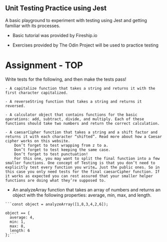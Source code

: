 ## Unit Testing Practice using Jest

A basic playground to experiment with testing using Jest and getting familiar with its processes. 

- Basic tutorial was provided by Fireship.io 

- Exercises provided by The Odin Project will be used to practice testing

# Assignment - TOP

Write tests for the following, and then make the tests pass!

    - A capitalize function that takes a string and returns it with the first character capitalized.

    - A reverseString function that takes a string and returns it reversed.

    - A calculator object that contains functions for the basic operations: add, subtract, divide, and multiply. Each of these functions should take two numbers and return the correct calculation.

    - A caesarCipher function that takes a string and a shift factor and returns it with each character “shifted”. Read more about how a Caesar cipher works on this website.
        Don’t forget to test wrapping from z to a.
        Don’t forget to test keeping the same case.
        Don’t forget to test punctuation!
        For this one, you may want to split the final function into a few smaller functions. One concept of Testing is that you don’t need to explicitly test every function you write… Just the public ones. So in this case you only need tests for the final caesarCipher function. If it works as expected you can rest assured that your smaller helper functions are doing what they’re supposed to.

   - An analyzeArray function that takes an array of numbers and returns an object with the following properties: average, min, max, and length.

    ```const object = analyzeArray([1,8,3,4,2,6]);

    object == {
      average: 4,
      min: 1,
      max: 8,
      length: 6
    };```